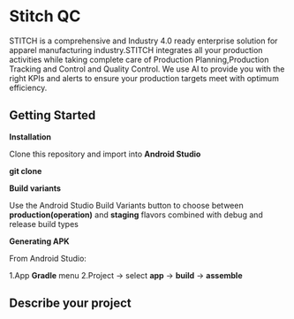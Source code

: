 # Stitch QC

STITCH is a comprehensive and Industry 4.0 ready enterprise solution for apparel manufacturing industry.STITCH integrates all your production activities while taking complete care of Production Planning,Production Tracking and Control and Quality Control. We use AI to provide you with the right KPIs and alerts to ensure your production targets meet with optimum efficiency.

## Getting Started

**Installation**

Clone this repository and import into **Android Studio**

**git clone <clone url>**
  
**Build variants**

Use the Android Studio Build Variants button to choose between **production(operation)** and **staging** flavors combined with debug and release build types

**Generating APK**

From Android Studio:

 1.App **Gradle** menu
 2.Project<ProjectName> -> select **app** -> **build** -> **assemble**



## Describe your project



